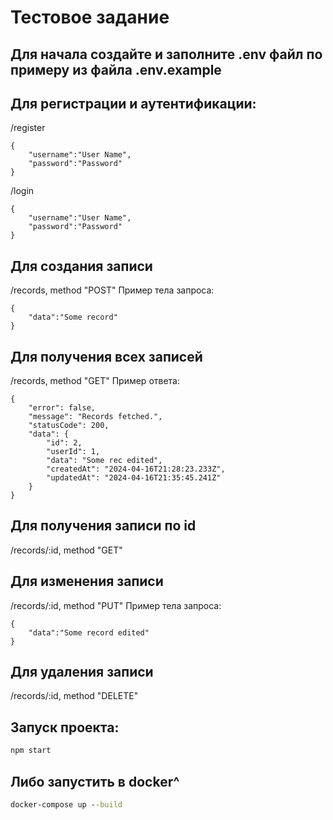 # Тестовое задание

## Для начала создайте и заполните .env файл по примеру из файла .env.example

## Для регистрации и аутентификации:
/register
```
{
	"username":"User Name",
	"password":"Password"
}
```
/login
```
{
	"username":"User Name",
	"password":"Password"
}
```

## Для создания записи
/records, method "POST"
Пример тела запроса:
```
{
	"data":"Some record"
}
```

## Для получения всех записей
/records, method "GET"
Пример ответа:
```
{
	"error": false,
	"message": "Records fetched.",
	"statusCode": 200,
	"data": {
		"id": 2,
		"userId": 1,
		"data": "Some rec edited",
		"createdAt": "2024-04-16T21:28:23.233Z",
		"updatedAt": "2024-04-16T21:35:45.241Z"
	}
}
```

## Для получения записи по id
/records/:id, method "GET"

## Для изменения записи
/records/:id, method "PUT"
Пример тела запроса:
```
{
	"data":"Some record edited"
}
```

## Для удаления записи
/records/:id, method "DELETE"

## Запуск проекта:
```cmd
npm start
```

## Либо запустить в docker^
```cmd
docker-compose up --build
```